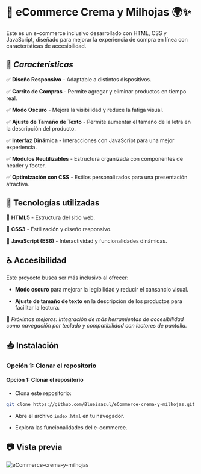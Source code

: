 # 🛒 eCommerce Crema y Milhojas 🌍✨
Este es un e-commerce inclusivo desarrollado con HTML, CSS y JavaScript, diseñado para mejorar la experiencia de compra en línea con características de accesibilidad.

## 🚀 *Características*

✅ **Diseño Responsivo** - Adaptable a distintos dispositivos.

✅ **Carrito de Compras** - Permite agregar y eliminar productos en tiempo real.

✅ **Modo Oscuro** - Mejora la visibilidad y reduce la fatiga visual.

✅ **Ajuste de Tamaño de Texto** - Permite aumentar el tamaño de la letra en la descripción del producto.

✅ **Interfaz Dinámica** - Interacciones con JavaScript para una mejor experiencia.

✅ **Módulos Reutilizables** - Estructura organizada con componentes de header y footer.

✅ **Optimización con CSS** - Estilos personalizados para una presentación atractiva.

## 🍉 Tecnologías utilizadas

🔸 **HTML5** - Estructura del sitio web.

🔸 **CSS3** - Estilización y diseño responsivo.

🔸 **JavaScript (ES6)** - Interactividad y funcionalidades dinámicas.

## ♿ Accesibilidad

Este proyecto busca ser más inclusivo al ofrecer:

+ **Modo oscuro** para mejorar la legibilidad y reducir el cansancio visual.
  
+ **Ajuste de tamaño de texto** en la descripción de los productos para facilitar la lectura.
  
🔹 *Próximas mejoras: Integración de más herramientas de accesibilidad como navegación por teclado y compatibilidad con lectores de pantalla.*

## 📥 Instalación

### Opción 1: Clonar el repositorio

#### Opción 1: Clonar el repositorio

+ Clona este repositorio:

```sh
git clone https://github.com/Blueisazul/eCommerce-crema-y-milhojas.git

```

+ Abre el archivo ``` index.html ``` en tu navegador.

+ Explora las funcionalidades del e-commerce.

## 📷 Vista previa


![eCommerce-crema-y-milhojas](https://github.com/user-attachments/assets/6a5494a0-0147-4a05-8d82-c709de7ee2ea)
